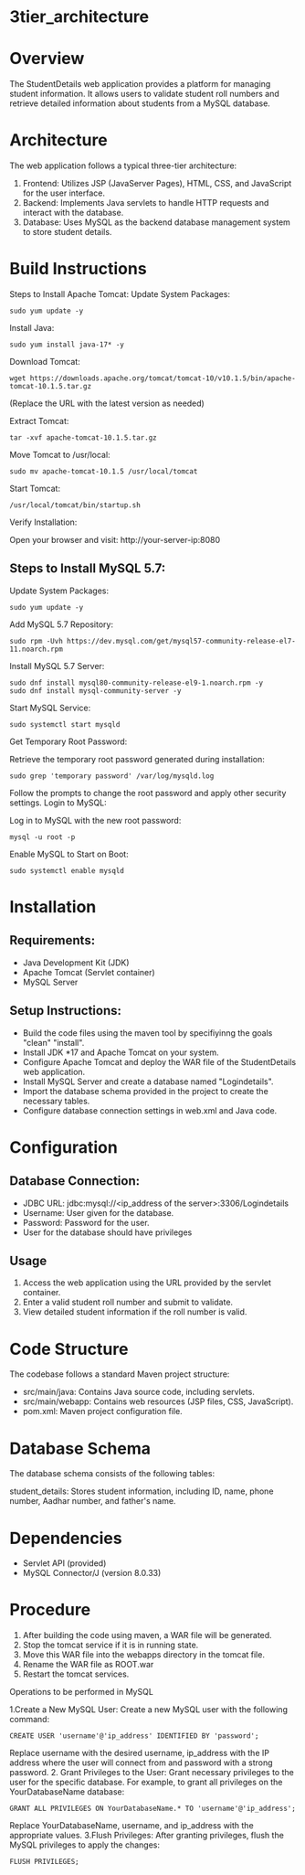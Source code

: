 # 3tier_architecture
# Overview
The StudentDetails web application provides a platform for managing student information. It allows users to validate student roll numbers and retrieve detailed information about students from a MySQL database.

# Architecture
The web application follows a typical three-tier architecture:

1. Frontend: Utilizes JSP (JavaServer Pages), HTML, CSS, and JavaScript for the user interface.
2. Backend: Implements Java servlets to handle HTTP requests and interact with the database.
3. Database: Uses MySQL as the backend database management system to store student details.

# Build Instructions

Steps to Install Apache Tomcat:
Update System Packages:
```
sudo yum update -y
```
Install Java:
```
sudo yum install java-17* -y
```
Download Tomcat:
```
wget https://downloads.apache.org/tomcat/tomcat-10/v10.1.5/bin/apache-tomcat-10.1.5.tar.gz
```
(Replace the URL with the latest version as needed)

Extract Tomcat:
```
tar -xvf apache-tomcat-10.1.5.tar.gz
```
Move Tomcat to /usr/local:
```
sudo mv apache-tomcat-10.1.5 /usr/local/tomcat
```
Start Tomcat:
```
/usr/local/tomcat/bin/startup.sh
```
Verify Installation:

Open your browser and visit: http://your-server-ip:8080

## Steps to Install MySQL 5.7:

Update System Packages:
```
sudo yum update -y
```
Add MySQL 5.7 Repository:
```
sudo rpm -Uvh https://dev.mysql.com/get/mysql57-community-release-el7-11.noarch.rpm
```
Install MySQL 5.7 Server:
```
sudo dnf install mysql80-community-release-el9-1.noarch.rpm -y
sudo dnf install mysql-community-server -y
```
Start MySQL Service:
```
sudo systemctl start mysqld
```
Get Temporary Root Password:

Retrieve the temporary root password generated during installation:
```
sudo grep 'temporary password' /var/log/mysqld.log
```

Follow the prompts to change the root password and apply other security settings.
Login to MySQL:

Log in to MySQL with the new root password:
```
mysql -u root -p
```
Enable MySQL to Start on Boot:
```
sudo systemctl enable mysqld
```

# Installation

## Requirements:
* Java Development Kit (JDK)
* Apache Tomcat (Servlet container)
* MySQL Server
## Setup Instructions:
* Build the code files using the maven tool by specifiyinng the goals "clean" "install".
* Install JDK *17 and Apache Tomcat on your system.
* Configure Apache Tomcat and deploy the WAR file of the StudentDetails web application.
* Install MySQL Server and create a database named "Logindetails".
* Import the database schema provided in the project to create the necessary tables.
* Configure database connection settings in web.xml and Java code.
# Configuration
## Database Connection:
* JDBC URL: jdbc:mysql://<ip_address of the server>:3306/Logindetails
* Username: User given for  the database.
* Password: Password for the user.
* User for the database should have privileges
## Usage
1. Access the web application using the URL provided by the servlet container.
2. Enter a valid student roll number and submit to validate.
3. View detailed student information if the roll number is valid.
# Code Structure
The codebase follows a standard Maven project structure:

* src/main/java: Contains Java source code, including servlets.
* src/main/webapp: Contains web resources (JSP files, CSS, JavaScript).
* pom.xml: Maven project configuration file.
# Database Schema
The database schema consists of the following tables:

student_details: Stores student information, including ID, name, phone number, Aadhar number, and father's name.
# Dependencies
* Servlet API (provided)
* MySQL Connector/J (version 8.0.33)

# Procedure

1. After building the code using maven, a WAR file will  be generated.
2. Stop the tomcat service if it is in running state.
3. Move this WAR file into the webapps directory in the tomcat file.
4. Rename the WAR file as ROOT.war
5. Restart the tomcat services.

Operations to be performed in MySQL

1.Create a New MySQL User:
Create a new MySQL user with the following command:
```
CREATE USER 'username'@'ip_address' IDENTIFIED BY 'password';
```
Replace username with the desired username, ip_address with the IP address where the user will connect from and password with a strong password.
2. Grant Privileges to the User:
Grant necessary privileges to the user for the specific database. For example, to grant all privileges on the YourDatabaseName database:
```
GRANT ALL PRIVILEGES ON YourDatabaseName.* TO 'username'@'ip_address';
```
Replace YourDatabaseName, username, and ip_address with the appropriate values.
3.Flush Privileges:
After granting privileges, flush the MySQL privileges to apply the changes:
```
FLUSH PRIVILEGES;
```
